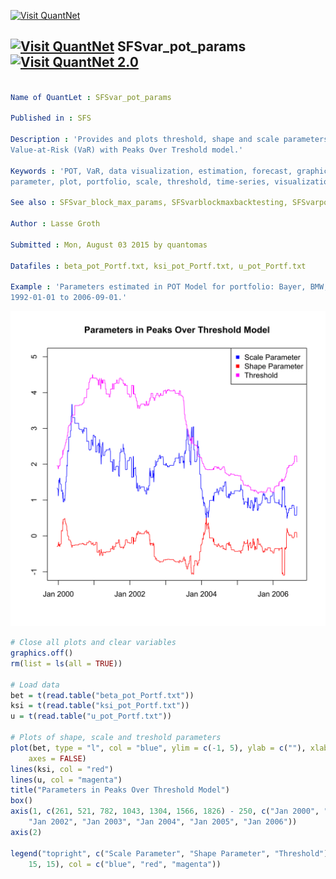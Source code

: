 
[<img src="https://github.com/QuantLet/Styleguide-and-Validation-procedure/blob/master/pictures/banner.png" alt="Visit QuantNet">](http://quantlet.de/index.php?p=info)

## [<img src="https://github.com/QuantLet/Styleguide-and-Validation-procedure/blob/master/pictures/qloqo.png" alt="Visit QuantNet">](http://quantlet.de/) **SFSvar_pot_params** [<img src="https://github.com/QuantLet/Styleguide-and-Validation-procedure/blob/master/pictures/QN2.png" width="60" alt="Visit QuantNet 2.0">](http://quantlet.de/d3/ia)

```yaml

Name of QuantLet : SFSvar_pot_params

Published in : SFS

Description : 'Provides and plots threshold, shape and scale parameters estimated for calculating
Value-at-Risk (VaR) with Peaks Over Treshold model.'

Keywords : 'POT, VaR, data visualization, estimation, forecast, graphical representation, model,
parameter, plot, portfolio, scale, threshold, time-series, visualization'

See also : SFSvar_block_max_params, SFSvarblockmaxbacktesting, SFSvarpotbacktesting

Author : Lasse Groth

Submitted : Mon, August 03 2015 by quantomas

Datafiles : beta_pot_Portf.txt, ksi_pot_Portf.txt, u_pot_Portf.txt

Example : 'Parameters estimated in POT Model for portfolio: Bayer, BMW, Siemens. Time period: from
1992-01-01 to 2006-09-01.'

```

![Picture1](SFSvar_pot_params-1.png)


```r
# Close all plots and clear variables
graphics.off()
rm(list = ls(all = TRUE))

# Load data
bet = t(read.table("beta_pot_Portf.txt"))
ksi = t(read.table("ksi_pot_Portf.txt"))
u = t(read.table("u_pot_Portf.txt"))

# Plots of shape, scale and treshold parameters
plot(bet, type = "l", col = "blue", ylim = c(-1, 5), ylab = c(""), xlab = c(""), 
    axes = FALSE)
lines(ksi, col = "red")
lines(u, col = "magenta")
title("Parameters in Peaks Over Threshold Model")
box()
axis(1, c(261, 521, 782, 1043, 1304, 1566, 1826) - 250, c("Jan 2000", "Jan 2001", 
    "Jan 2002", "Jan 2003", "Jan 2004", "Jan 2005", "Jan 2006"))
axis(2)

legend("topright", c("Scale Parameter", "Shape Parameter", "Threshold"), pch = c(15, 
    15, 15), col = c("blue", "red", "magenta")) 
```
